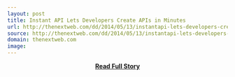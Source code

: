 ```yaml
---
layout: post
title: Instant API Lets Developers Create APIs in Minutes
url: http://thenextweb.com/dd/2014/05/13/instantapi-lets-developers-create-apis-minutes-rather-weeks-months/
source: http://thenextweb.com/dd/2014/05/13/instantapi-lets-developers-create-apis-minutes-rather-weeks-months/
domain: thenextweb.com
image: 
---
```


<p></p>
<center><p><a href="http://thenextweb.com/dd/2014/05/13/instantapi-lets-developers-create-apis-minutes-rather-weeks-months/" style='padding:25px; font-sze:18px; font-weight: bold;'>Read Full Story</a></p></center>
